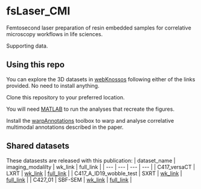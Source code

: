 # fsLaser_CMI
Femtosecond laser preparation of resin embedded samples for correlative microscopy workflows in life sciences.

Supporting data.

## Using this repo
You can explore the 3D datasets in [webKnossos](https://webknossos.org/) following either of the links provided. No need to install anything. 

Clone this repository to your preferred location. 

You will need [MATLAB](https://uk.mathworks.com/store/) to run the analyses that recreate the figures.

Install the [warpAnnotations](https://github.com/FrancisCrickInstitute/warpAnnotations) toolbox to warp and analyse correlative multimodal annotations described in the paper.

## Shared datasets
These datasests are released with this publication:
| dataset_name | imaging_modalilty | wk_link | full_link |
| --- | --- | --- | --- | 
| C417_versaCT | LXRT | [wk_link](https://wklink.org/2389) | [full_link](https://webknossos.crick.ac.uk/links/-m0IKg_1PgMpyxnH) |
| C417_A_ID19_wobble_test | SXRT | [wk_link](https://wklink.org/8293) | [full_link](https://webknossos.crick.ac.uk/links/qkXLRW9gSckDJHW6) |
| C427_01 | SBF-SEM | [wk_link](https://wklink.org/2803) | [full_link](https://webknossos.crick.ac.uk/links/PKZTx7RY3eGzGshi) |

